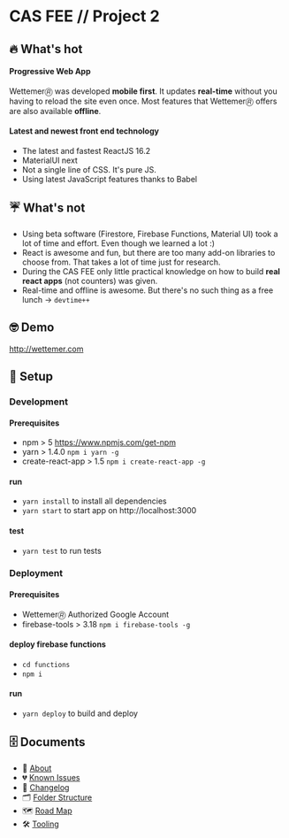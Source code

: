 # CAS FEE // Project 2

## 🔥 What's hot
#### Progressive Web App
Wettemer🄬 was developed **mobile first**. It updates **real-time** without you having to reload the site even once. 
Most features that Wettemer🄬 offers are also available **offline**.

#### Latest and newest front end technology
* The latest and fastest ReactJS 16.2
* MaterialUI next
* Not a single line of CSS. It's pure JS.
* Using latest JavaScript features thanks to Babel

## ☔ What's not
* Using beta software (Firestore, Firebase Functions, Material UI) took a lot of time and effort. Even though we learned a lot :)
* React is awesome and fun, but there are too many add-on libraries to choose from. That takes a lot of time just for research.
* During the CAS FEE only little practical knowledge on how to build **real react apps** (not counters) was given.
* Real-time and offline is awesome. But there's no such thing as a free lunch -> `devtime++` 

## 🤓 Demo
http://wettemer.com

## 🚀 Setup

### Development

#### Prerequisites
* npm > 5 https://www.npmjs.com/get-npm
* yarn > 1.4.0 `npm i yarn -g`
* create-react-app > 1.5 `npm i create-react-app -g`

#### run
* `yarn install` to install all dependencies
* `yarn start`  to start app on http://localhost:3000

#### test
* `yarn test` to run tests

### Deployment

#### Prerequisites
* Wettemer🄬 Authorized Google Account
* firebase-tools > 3.18 `npm i firebase-tools -g`

#### deploy firebase functions
* `cd functions`
* `npm i`

#### run
* `yarn deploy` to build and deploy

## 🗄 Documents
* 🌈 [About](./docs/about.md)
* 💔 [Known Issues](./docs/known-issues.md)
* 📝 [Changelog](./docs/changelog.md)
* 🗂 [Folder Structure](./docs/folder-structure.md)
* 🗺 [Road Map](./docs/road-map.md)
* 🛠 [Tooling](./docs/tooling.md)
